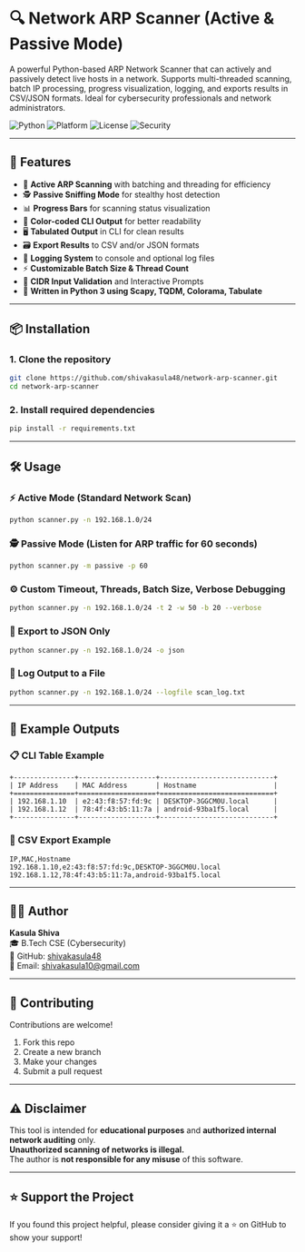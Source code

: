 

# 🔍 Network ARP Scanner (Active & Passive Mode)

A powerful Python-based ARP Network Scanner that can actively and passively detect live hosts in a network. Supports multi-threaded scanning, batch IP processing, progress visualization, logging, and exports results in CSV/JSON formats. Ideal for cybersecurity professionals and network administrators.

![Python](https://img.shields.io/badge/Python-3.10+-blue.svg)
![Platform](https://img.shields.io/badge/Platform-Windows%20%7C%20Linux-lightgrey)
![License](https://img.shields.io/badge/License-MIT-green)
![Security](https://img.shields.io/badge/Use-Ethical-red)

---

## 🚀 Features

- 🔧 **Active ARP Scanning** with batching and threading for efficiency  
- 🕵️ **Passive Sniffing Mode** for stealthy host detection  
- 📊 **Progress Bars** for scanning status visualization  
- 🌈 **Color-coded CLI Output** for better readability  
- 🖥️ **Tabulated Output** in CLI for clean results  
- 🗃️ **Export Results** to CSV and/or JSON formats  
- 📝 **Logging System** to console and optional log files  
- ⚡ **Customizable Batch Size & Thread Count**  
- 📡 **CIDR Input Validation** and Interactive Prompts  
- 🐍 **Written in Python 3 using Scapy, TQDM, Colorama, Tabulate**  

---

## 📦 Installation

### 1. Clone the repository

```bash
git clone https://github.com/shivakasula48/network-arp-scanner.git
cd network-arp-scanner
```

### 2. Install required dependencies

```bash
pip install -r requirements.txt
```



---

## 🛠️ Usage

### ⚡ Active Mode (Standard Network Scan)

```bash
python scanner.py -n 192.168.1.0/24
```

### 🕵️ Passive Mode (Listen for ARP traffic for 60 seconds)

```bash
python scanner.py -m passive -p 60
```

### ⚙️ Custom Timeout, Threads, Batch Size, Verbose Debugging

```bash
python scanner.py -n 192.168.1.0/24 -t 2 -w 50 -b 20 --verbose
```

### 💾 Export to JSON Only

```bash
python scanner.py -n 192.168.1.0/24 -o json
```

### 📝 Log Output to a File

```bash
python scanner.py -n 192.168.1.0/24 --logfile scan_log.txt
```

---

## 📂 Example Outputs

### 📋 CLI Table Example

```
+---------------+-------------------+----------------------------+
| IP Address    | MAC Address       | Hostname                   |
+===============+===================+============================+
| 192.168.1.10  | e2:43:f8:57:fd:9c | DESKTOP-3GGCM0U.local      |
| 192.168.1.12  | 78:4f:43:b5:11:7a | android-93ba1f5.local      |
+---------------+-------------------+----------------------------+
```

### 📁 CSV Export Example

```
IP,MAC,Hostname
192.168.1.10,e2:43:f8:57:fd:9c,DESKTOP-3GGCM0U.local
192.168.1.12,78:4f:43:b5:11:7a,android-93ba1f5.local
```


---

## 👨‍💻 Author

**Kasula Shiva**  
🎓 B.Tech CSE (Cybersecurity)  
🔗 GitHub: [shivakasula48](https://github.com/shivakasula48)  
📧 Email: [shivakasula10@gmail.com](mailto:shivakasula10@gmail.com)

---

## 🙌 Contributing

Contributions are welcome!

1. Fork this repo  
2. Create a new branch  
3. Make your changes  
4. Submit a pull request  

---

## ⚠️ Disclaimer

This tool is intended for **educational purposes** and **authorized internal network auditing** only.  
**Unauthorized scanning of networks is illegal.**  
The author is **not responsible for any misuse** of this software.

---

## ⭐ Support the Project

If you found this project helpful, please consider giving it a ⭐ on GitHub to show your support!
